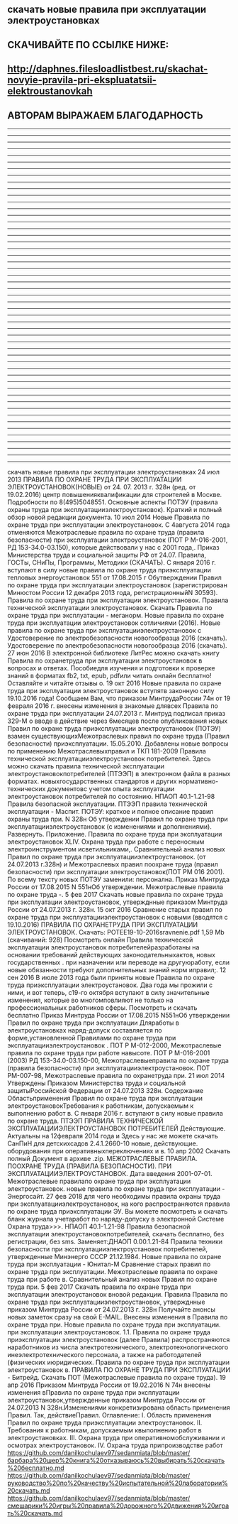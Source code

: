 скачать новые правила при эксплуатации электроустановках
--------------------------------------------------
СКАЧИВАЙТЕ ПО ССЫЛКЕ НИЖЕ:
--------------------------------------------------
http://daphnes.filesloadlistbest.ru/skachat-novyie-pravila-pri-ekspluatatsii-elektroustanovkah
--------------------------------------------------
АВТОРАМ ВЫРАЖАЕМ БЛАГОДАРНОСТЬ
--------------------------------------------------
--------------------------------------------------
--------------------------------------------------
--------------------------------------------------
--------------------------------------------------
--------------------------------------------------
--------------------------------------------------
--------------------------------------------------
--------------------------------------------------
--------------------------------------------------
--------------------------------------------------
--------------------------------------------------
--------------------------------------------------
--------------------------------------------------
--------------------------------------------------
--------------------------------------------------
--------------------------------------------------
--------------------------------------------------
--------------------------------------------------
--------------------------------------------------
--------------------------------------------------
--------------------------------------------------
--------------------------------------------------
--------------------------------------------------
--------------------------------------------------
--------------------------------------------------
--------------------------------------------------
--------------------------------------------------
--------------------------------------------------
--------------------------------------------------
--------------------------------------------------
--------------------------------------------------
--------------------------------------------------
--------------------------------------------------
--------------------------------------------------
--------------------------------------------------
--------------------------------------------------
--------------------------------------------------
--------------------------------------------------
--------------------------------------------------
--------------------------------------------------
--------------------------------------------------
--------------------------------------------------
--------------------------------------------------
--------------------------------------------------
--------------------------------------------------
--------------------------------------------------
--------------------------------------------------
--------------------------------------------------
--------------------------------------------------
--------------------------------------------------
--------------------------------------------------
скачать новые правила при эксплуатации электроустановках 24 июл 2013  ПРАВИЛА ПО ОХРАНЕ ТРУДА ПРИ ЭКСПЛУАТАЦИИ ЭЛЕКТРОУСТАНОВОК(НОВЫЕ) от 24. 07. 2013 г. 328н (ред. от 19.02.2016)  центр повышенияквалификации для строителей в Москве. Подробности по    8(495)5048551. Основные аспекты ПОТЭУ (правила охраны труда при эксплуатацииэлектроустановок). Краткий и полный обзор новой редакции документа. 10 июл 2014  Новые Правила по охране труда при эксплуатации электроустановок. С 4августа 2014 года отменяются Межотраслевые правила по охране труда (правила безопасности) при эксплуатации электроустановок (ПОТ Р М-016-2001, РД 153-34.0-03.150), которые действовали у нас с 2001 года,. Приказ Министерства труда и социальной защиты РФ от 24.07. Правила, ГОСТы, СНиПы, Программы, Методики (СКАЧАТЬ). С января 2016 г. вступают в силу новые правила по охране труда приэксплуатации тепловых энергоустановок  551 от 17.08.2015 г  Обутверждении Правил по охране труда при эксплуатации электроустановок (зарегистрирован Минюстом России 12 декабря 2013 года, регистрационныйN 30593). Правила по охране труда при эксплуатации электроустановок. Правила технической эксплуатации электроустановок. Скачать Правила по охране труда при эксплуатации  - меганорм. Новые правила по охране труда при эксплуатации электроустановок сотличиями (2016). Новые правила по охране труда при эксплуатацииэлектроустановок с  Удостоверение по электробезопасности новогообразца 2016 (скачать). Удостоверение по электробезопасности новогообразца 2016 (скачать). 27 июн 2016  В электронной библиотеке ЛитРес можно скачать книгу Правила по охранетруда при эксплуатации электроустановок в вопросах и ответах. Пособиедля изучения и подготовки к проверке знаний в форматах fb2, txt, epub, pdfили читать онлайн бесплатно! Оставляйте и читайте отзывы о. 19 окт 2016  Новые правила по охране труда при эксплуатации электроустановок вступятв законную силу 19.10.2016 года! Сообщаем Вам, что приказом МинтрудаРоссии 74н от 19 февраля 2016 г. внесены изменения в знакомые длявсех Правила по охране труда при эксплуатации
24.07.2013 г. Минтруд подписал приказ  329-М о вводе в действие через 6месяцев после опубликования новых Правил по охране труда приэксплуатации электроустановок (ПОТЭУ) взамен существующихМежотраслевых правил по охране труда (Правил безопасности) приэксплуатации. 15.05.2010. Добавлены новые вопросы по применению Межотраслевыхправил и ТКП 181-2009 Правила технической эксплуатацииэлектроустановок потребителей. Здесь можно скачать правила технической эксплуатации электроустановокпотребителей (ПТЭЭП) в электронном файла в разных форматах.  новыхгосударственных стандартов и других нормативно-технических документовс учетом опыта эксплуатации электроустановок потребителей по состоянию. НПАОП 40.1-1.21-98 Правила безопасной эксплуатации. ПТЭЭП  правила технической эксплуатации - Маспит. ПОТЭУ: краткое и полное описание правил охраны труда при. N 328н Об утверждении Правил по охране труда при эксплуатацииэлектроустановок (с изменениями и дополнениями). Развернуть.  Приложение. Правила по охране труда при эксплуатации электроустановок XLIV. Охрана труда при работе с переносным электроинструментом исветильниками,. Сравнительный анализ новых Правил по охране труда при эксплуатацииэлектроустановок. (от 24.07.2013 г.328н) и Межотраслевых правил поохране труда (правил безопасности) при эксплуатации электроустановок(ПОТ РМ  016  2001). По всему тексту новых ПОТЭУ заменили: персонална. Приказ Минтруда России от 17.08.2015 N 551нОб утверждении. Межотраслевые правила по охране труда -. 5 фев 2017  Скачать новые правила по охране труда при эксплуатации электроустановок, утвержднные приказом Минтруда России от 24.07.2013 г.  328н. 15 окт 2016  Сравнение старых правил по охране труда при эксплуатацииэлектроустановок с новыми (вводятся с 19.10.2016)  ПРАВИЛА ПО ОХРАНЕТРУДА ПРИ ЭКСПЛУАТАЦИИ ЭЛЕКТРОУСТАНОВОК. Скачать: POTEE19-10-2016sravnenie.pdf 1,59 Mb (cкачиваний: 928) Посмотреть онлайн
Правила технической эксплуатации электроустановок потребителейразработаны на основании требований действующих законодательныхактов, новых государственных . при назначении или переводе на другуюработу, если новые обязанности требуют дополнительных знаний норм иправил;. 12 сен 2016  В июле 2013 года были приняты новые Правила по охране труда приэксплуатации электроустановок. Два года мы прожили с ними, и вот теперь, с19-го октября вступают в силу значительные изменения, которые во многомповлияют не только на профессиональных работников сферы. Посмотреть и скачать бесплатно Приказ Минтруда России от 17.08.2015 N551нОб утверждении Правил по охране труда при эксплуатации  Дляработы в электроустановках наряд-допуск составляется по форме,установленной Правилами по охране труда при эксплуатацииэлектроустановок . ПОТ Р М-012-2000, Межотраслевые правила по охране труда при работе навысоте. ПОТ Р М-016-2001 (2003) РД 153-34.0-03.150-00, Межотраслевыеправила по охране труда (правила безопасности) при эксплуатацииэлектроустановок. ПОТ РМ-007-98, Межотраслевые правила по охранетруда при. 21 июл 2014  Утверждены Приказом Министерства труда и социальной защитыРоссийской Федерации от 24.07.2013 328н. Содержание Областьприменения Правил по охране труда при эксплуатации электроустановокТребования к работникам, допускаемым к выполнению работ в. С января 2016 г. вступают в силу новые правила по охране труда. ПТЭЭП  ПРАВИЛА ТЕХНИЧЕСКОЙ ЭКСПЛУАТАЦИИЭЛЕКТРОУСТАНОВОК ПОТРЕБИТЕЛЕЙ Действующие. Актуальны на 12февраля 2014 года и  Здесь у нас же можете скачать СанПиН для детскихсадов 2.4.1.2660-10 новые, действующие.  оборудования при оперативныхпереключениях и в. 10 апр 2002  Скачать полный Документ в архиве .zip. МЕЖОТРАСЛЕВЫЕ ПРАВИЛА. ПООХРАНЕ ТРУДА (ПРАВИЛА БЕЗОПАСНОСТИ). ПРИ ЭКСПЛУАТАЦИИЭЛЕКТРОУСТАНОВОК. Дата введения 2001-07-01. Межотраслевые правилапо охране труда при эксплуатации электроустановок. новые правила по охране труда при эксплуатации  - Энергосайт. 27 фев 2018  для чего необходимы правила охраны труда при эксплуатацииэлектроустановок, на кого распространяются правила по охране труда приэксплуатации ЭУ.  Вы можете посмотреть и скачать бланк журнала учетаработ по наряду-допуску в электронной Системе Охрана труда>>>. НПАОП 40.1-1.21-98 Правила безопасной эксплуатации электроустановокпотребителей, скачать бесплатно, без регистрации, без sms.  Заменяет:ДНАОП 0.00.1.21-84 Правила техники безопасности при эксплуатацииэлектроустановок потребителей, утвержденные Минэнерго СССР 21.12.1984. Новые правила по охране труда при эксплуатации  - Юнитал-М
Сравнение старых правил по охране труда при эксплуатации. Межотраслевые правила по охране труда при работе в. Сравнительный анализ новых Правил по охране труда при. 5 фев 2017  Скачать правила по охране труда при эксплуатации электроустановок вновой редакции. Правила  Правила по охране труда при эксплуатацииэлектроустановок, утвержднные приказом Минтруда России от 24.07.2013 г.  328н  Получайте анонсы новых заметок сразу на свой E-MAIL. Внесены изменения в Правила по охране труда при. Новые правила по охране труда при эксплуатации. при эксплуатации электроустановок. 1.1. Правила по охране труда приэксплуатации электроустановок (далее  Правила) распространяются наработников из числа электротехнического, электротехнологического инеэлектротехнического персонала, а также на работодателей (физических июридических. Правила по охране труда при эксплуатации электроустановок в. ПРАВИЛА ПО ОХРАНЕ ТРУДА ПРИ ЭКСПЛУАТАЦИИ  - Битрейд. Скачать ПОТ (Межотраслевые правила по охране труда). 19 апр 2016  Приказом Минтруда России от 19.02.2016 N 74н внесены изменения вПравила по охране труда при эксплуатации электроустановок,утвержденные приказом Минтруда России от 24.07.2013 N 328н.Изменениями конкретизирована область применения Правил. Так, действиеПравил. Оглавление: I. Область применения Правил по охране труда приэксплуатации электроустановок. II. Требования к работникам, допускаемым квыполнению работ в электроустановках. III. Охрана труда при оперативномобслуживании и осмотрах электроустановок. IV. Охрана труда припроизводстве работ
https://github.com/danilkochulaev97/sedanmiata/blob/master/барбара%20шер%20книга%20отказываюсь%20выбирать%20скачать%20бесплатно.md
https://github.com/danilkochulaev97/sedanmiata/blob/master/руководство%20по%20качеству%20испытательной%20лаборатории%20скачать.md
https://github.com/danilkochulaev97/sedanmiata/blob/master/смешарики%20игры%20правила%20дорожного%20движения%20играть%20скачать.md